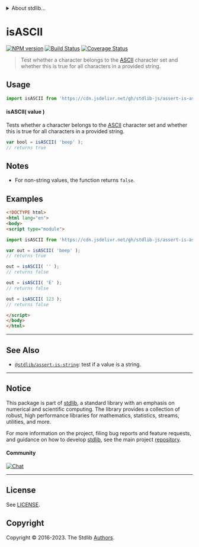<!--

@license Apache-2.0

Copyright (c) 2018 The Stdlib Authors.

Licensed under the Apache License, Version 2.0 (the "License");
you may not use this file except in compliance with the License.
You may obtain a copy of the License at

   http://www.apache.org/licenses/LICENSE-2.0

Unless required by applicable law or agreed to in writing, software
distributed under the License is distributed on an "AS IS" BASIS,
WITHOUT WARRANTIES OR CONDITIONS OF ANY KIND, either express or implied.
See the License for the specific language governing permissions and
limitations under the License.

-->


<details>
  <summary>
    About stdlib...
  </summary>
  <p>We believe in a future in which the web is a preferred environment for numerical computation. To help realize this future, we've built stdlib. stdlib is a standard library, with an emphasis on numerical and scientific computation, written in JavaScript (and C) for execution in browsers and in Node.js.</p>
  <p>The library is fully decomposable, being architected in such a way that you can swap out and mix and match APIs and functionality to cater to your exact preferences and use cases.</p>
  <p>When you use stdlib, you can be absolutely certain that you are using the most thorough, rigorous, well-written, studied, documented, tested, measured, and high-quality code out there.</p>
  <p>To join us in bringing numerical computing to the web, get started by checking us out on <a href="https://github.com/stdlib-js/stdlib">GitHub</a>, and please consider <a href="https://opencollective.com/stdlib">financially supporting stdlib</a>. We greatly appreciate your continued support!</p>
</details>

# isASCII

[![NPM version][npm-image]][npm-url] [![Build Status][test-image]][test-url] [![Coverage Status][coverage-image]][coverage-url] <!-- [![dependencies][dependencies-image]][dependencies-url] -->

> Test whether a character belongs to the [ASCII][ascii] character set and whether this is true for all characters in a provided string.



<section class="usage">

## Usage

```javascript
import isASCII from 'https://cdn.jsdelivr.net/gh/stdlib-js/assert-is-ascii@v0.1.0-esm/index.mjs';
```

#### isASCII( value )

Tests whether a character belongs to the [ASCII][ascii] character set and whether this is true for all characters in a provided string.

```javascript
var bool = isASCII( 'beep' );
// returns true
```

</section>

<!-- /.usage -->

<section class="notes">

## Notes

-   For non-string values, the function returns `false`.

</section>

<!-- /.notes -->

<section class="examples">

## Examples

<!-- eslint no-undef: "error" -->

```html
<!DOCTYPE html>
<html lang="en">
<body>
<script type="module">

import isASCII from 'https://cdn.jsdelivr.net/gh/stdlib-js/assert-is-ascii@v0.1.0-esm/index.mjs';

var out = isASCII( 'beep' );
// returns true

out = isASCII( '' );
// returns false

out = isASCII( 'È' );
// returns false

out = isASCII( 123 );
// returns false

</script>
</body>
</html>
```

</section>

<!-- /.examples -->



<!-- Section for related `stdlib` packages. Do not manually edit this section, as it is automatically populated. -->

<section class="related">

* * *

## See Also

-   <span class="package-name">[`@stdlib/assert-is-string`][@stdlib/assert/is-string]</span><span class="delimiter">: </span><span class="description">test if a value is a string.</span>

</section>

<!-- /.related -->

<!-- Section for all links. Make sure to keep an empty line after the `section` element and another before the `/section` close. -->


<section class="main-repo" >

* * *

## Notice

This package is part of [stdlib][stdlib], a standard library with an emphasis on numerical and scientific computing. The library provides a collection of robust, high performance libraries for mathematics, statistics, streams, utilities, and more.

For more information on the project, filing bug reports and feature requests, and guidance on how to develop [stdlib][stdlib], see the main project [repository][stdlib].

#### Community

[![Chat][chat-image]][chat-url]

---

## License

See [LICENSE][stdlib-license].


## Copyright

Copyright &copy; 2016-2023. The Stdlib [Authors][stdlib-authors].

</section>

<!-- /.stdlib -->

<!-- Section for all links. Make sure to keep an empty line after the `section` element and another before the `/section` close. -->

<section class="links">

[npm-image]: http://img.shields.io/npm/v/@stdlib/assert-is-ascii.svg
[npm-url]: https://npmjs.org/package/@stdlib/assert-is-ascii

[test-image]: https://github.com/stdlib-js/assert-is-ascii/actions/workflows/test.yml/badge.svg?branch=v0.1.0
[test-url]: https://github.com/stdlib-js/assert-is-ascii/actions/workflows/test.yml?query=branch:v0.1.0

[coverage-image]: https://img.shields.io/codecov/c/github/stdlib-js/assert-is-ascii/main.svg
[coverage-url]: https://codecov.io/github/stdlib-js/assert-is-ascii?branch=main

<!--

[dependencies-image]: https://img.shields.io/david/stdlib-js/assert-is-ascii.svg
[dependencies-url]: https://david-dm.org/stdlib-js/assert-is-ascii/main

-->

[chat-image]: https://img.shields.io/gitter/room/stdlib-js/stdlib.svg
[chat-url]: https://app.gitter.im/#/room/#stdlib-js_stdlib:gitter.im

[stdlib]: https://github.com/stdlib-js/stdlib

[stdlib-authors]: https://github.com/stdlib-js/stdlib/graphs/contributors

[cli-section]: https://github.com/stdlib-js/assert-is-ascii#cli
[cli-url]: https://github.com/stdlib-js/assert-is-ascii/tree/cli
[@stdlib/assert-is-ascii]: https://github.com/stdlib-js/assert-is-ascii/tree/main

[umd]: https://github.com/umdjs/umd
[es-module]: https://developer.mozilla.org/en-US/docs/Web/JavaScript/Guide/Modules

[deno-url]: https://github.com/stdlib-js/assert-is-ascii/tree/deno
[umd-url]: https://github.com/stdlib-js/assert-is-ascii/tree/umd
[esm-url]: https://github.com/stdlib-js/assert-is-ascii/tree/esm
[branches-url]: https://github.com/stdlib-js/assert-is-ascii/blob/main/branches.md

[stdlib-license]: https://raw.githubusercontent.com/stdlib-js/assert-is-ascii/main/LICENSE

[ascii]: https://en.wikipedia.org/wiki/ASCII

[standard-streams]: https://en.wikipedia.org/wiki/Standard_streams

[mdn-regexp]: https://developer.mozilla.org/en-US/docs/Web/JavaScript/Guide/Regular_Expressions

<!-- <related-links> -->

[@stdlib/assert/is-string]: https://github.com/stdlib-js/assert-is-string/tree/esm

<!-- </related-links> -->

</section>

<!-- /.links -->
